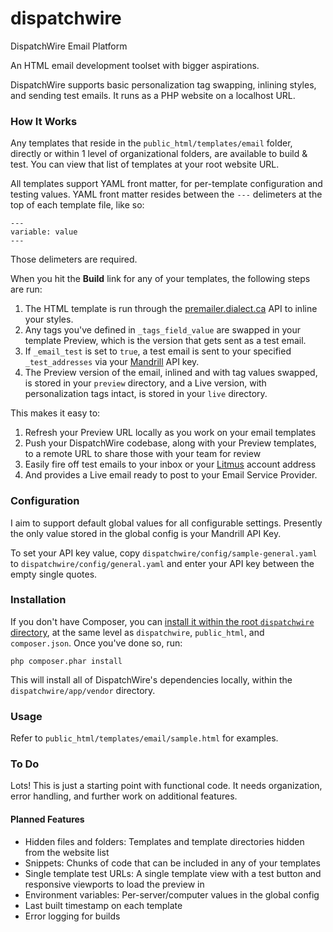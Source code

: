 # dispatchwire
DispatchWire Email Platform

An HTML email development toolset with bigger aspirations.

DispatchWire supports basic personalization tag swapping, inlining styles, and sending test emails. It runs as a PHP website on a localhost URL.

### How It Works

Any templates that reside in the `public_html/templates/email` folder, directly or within 1 level of organizational folders, are available to build & test. You can view that list of templates at your root website URL.

All templates support YAML front matter, for per-template configuration and testing values. YAML front matter resides between the `---` delimeters at the top of each template file, like so:

```
---
variable: value
---
```

Those delimeters are required.

When you hit the **Build** link for any of your templates, the following steps are run:

1. The HTML template is run through the [premailer.dialect.ca](http://premailer.dialect.ca/) API to inline your styles.
2. Any tags you've defined in `_tags_field_value` are swapped in your template Preview, which is the version that gets sent as a test email.
3. If `_email_test` is set to `true`, a test email is sent to your specified `_test_addresses` via your [Mandrill](https://mandrillapp.com) API key.
4. The Preview version of the email, inlined and with tag values swapped, is stored in your `preview` directory, and a Live version, with personalization tags intact, is stored in your `live` directory.

This makes it easy to:

1. Refresh your Preview URL locally as you work on your email templates
2. Push your DispatchWire codebase, along with your Preview templates, to a remote URL to share those with your team for review
3. Easily fire off test emails to your inbox or your [Litmus](https://litmus.com) account address
3. And provides a Live email ready to post to your Email Service Provider.

### Configuration

I aim to support default global values for all configurable settings. Presently the only value stored in the global config is your Mandrill API Key.

To set your API key value, copy `dispatchwire/config/sample-general.yaml` to `dispatchwire/config/general.yaml` and enter your API key between the empty single quotes.

### Installation

If you don't have Composer, you can [install it within the root `dispatchwire` directory](https://getcomposer.org/doc/00-intro.md#locally), at the same level as `dispatchwire`, `public_html`, and `composer.json`. Once you've done so, run:

```
php composer.phar install
```

This will install all of DispatchWire's dependencies locally, within the `dispatchwire/app/vendor` directory.

### Usage

Refer to `public_html/templates/email/sample.html` for examples.

### To Do

Lots! This is just a starting point with functional code. It needs organization, error handling, and further work on additional features.

#### Planned Features

* Hidden files and folders: Templates and template directories hidden from the website list
* Snippets: Chunks of code that can be included in any of your templates
* Single template test URLs: A single template view with a test button and responsive viewports to load the preview in
* Environment variables: Per-server/computer values in the global config
* Last built timestamp on each template
* Error logging for builds